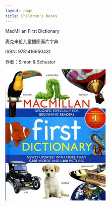 ```yaml
---
layout: page
title: Children's books
---
```


MacMillan First Dictionary

麦克米伦儿童插图画片字典

ISBN: 9781416950431

作者：Simon & Schuster

![](/attachments/macmillan-first-dictionary-simon-schuster-s7475175.jpg)